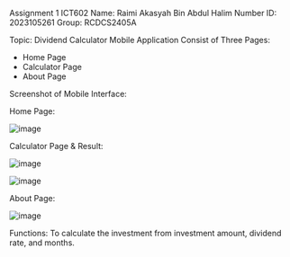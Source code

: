 Assignment 1 ICT602
Name: Raimi Akasyah Bin Abdul Halim
Number ID: 2023105261
Group: RCDCS2405A

Topic: Dividend Calculator Mobile Application
Consist of Three Pages:
- Home Page
- Calculator Page
- About Page

Screenshot of Mobile Interface:

Home Page:

![image](https://github.com/user-attachments/assets/e3422cd7-a3b1-4371-b7ec-8be38cf38f31)

Calculator Page & Result:

![image](https://github.com/user-attachments/assets/97711e4a-2743-4c14-91f2-21a51d9e3e71)

![image](https://github.com/user-attachments/assets/f91a4c2e-cd28-49e8-a948-b3596988cf2d)

About Page:

![image](https://github.com/user-attachments/assets/0ffd94a9-5ed1-4c1f-ae16-5a5a45fd76ba)

Functions:
To calculate the investment from investment amount, dividend rate, and months.
